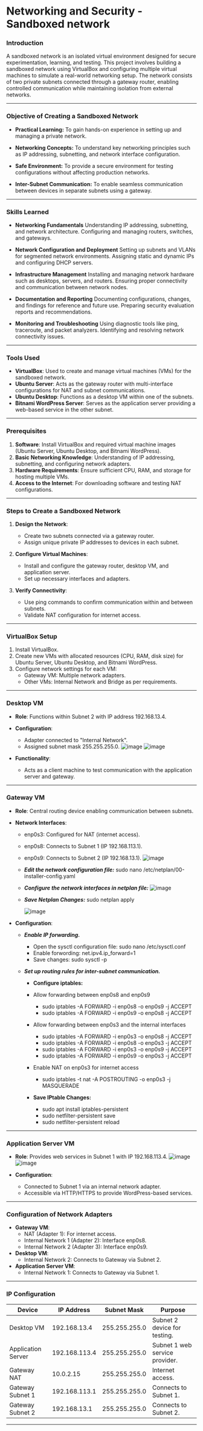 # Networking and Security - Sandboxed network 

### **Introduction**

A sandboxed network is an isolated virtual environment designed for secure experimentation, learning, and testing. This project involves building a sandboxed network using VirtualBox and configuring multiple virtual machines to simulate a real-world networking setup. The network consists of two private subnets connected through a gateway router, enabling controlled communication while maintaining isolation from external networks.

---

### **Objective of Creating a Sandboxed Network** 

- **Practical Learning:** 
To gain hands-on experience in setting up and managing a private network.

- **Networking Concepts:** 
To understand key networking principles such as IP addressing, subnetting, and network interface configuration.

- **Safe Environment:** 
To provide a secure environment for testing configurations without affecting production networks.

- **Inter-Subnet Communication:**
To enable seamless communication between devices in separate subnets using a gateway.

---

### **Skills Learned**

- **Networking Fundamentals** 
Understanding IP addressing, subnetting, and network architecture. 
Configuring and managing routers, switches, and gateways. 

- **Network Configuration and Deployment** 
Setting up subnets and VLANs for segmented network environments. 
Assigning static and dynamic IPs and configuring DHCP servers. 

- **Infrastructure Management**
Installing and managing network hardware such as desktops, servers, and routers. 
Ensuring proper connectivity and communication between network nodes. 

- **Documentation and Reporting**
Documenting configurations, changes, and findings for reference and future use. 
Preparing security evaluation reports and recommendations. 

- **Monitoring and Troubleshooting** 
Using diagnostic tools like ping, traceroute, and packet analyzers. 
Identifying and resolving network connectivity issues. 

---

### **Tools Used**
- **VirtualBox**: Used to create and manage virtual machines (VMs) for the sandboxed network.
- **Ubuntu Server**: Acts as the gateway router with multi-interface configurations for NAT and subnet communications.
- **Ubuntu Desktop**: Functions as a desktop VM within one of the subnets.
- **Bitnami WordPress Server**: Serves as the application server providing a web-based service in the other subnet.

---

### **Prerequisites**
1. **Software**: Install VirtualBox and required virtual machine images (Ubuntu Server, Ubuntu Desktop, and Bitnami WordPress).
2. **Basic Networking Knowledge**: Understanding of IP addressing, subnetting, and configuring network adapters.
3. **Hardware Requirements**: Ensure sufficient CPU, RAM, and storage for hosting multiple VMs.
4. **Access to the Internet**: For downloading software and testing NAT configurations.

---

### **Steps to Create a Sandboxed Network**
1. **Design the Network**:
   - Create two subnets connected via a gateway router.
   - Assign unique private IP addresses to devices in each subnet.

2. **Configure Virtual Machines**:
   - Install and configure the gateway router, desktop VM, and application server.
   - Set up necessary interfaces and adapters.

3. **Verify Connectivity**:
   - Use ping commands to confirm communication within and between subnets.
   - Validate NAT configuration for internet access.

---

### **VirtualBox Setup**
1. Install VirtualBox.
2. Create new VMs with allocated resources (CPU, RAM, disk size) for Ubuntu Server, Ubuntu Desktop, and Bitnami WordPress.
3. Configure network settings for each VM:
   - Gateway VM: Multiple network adapters.
   - Other VMs: Internal Network and Bridge as per requirements.

---

### **Desktop VM**
- **Role**: Functions within Subnet 2 with IP address 192.168.13.4.
- **Configuration**:
  - Adapter connected to "Internal Network".
  - Assigned subnet mask 255.255.255.0.
    ![image](https://github.com/user-attachments/assets/47aa2566-0e5a-4072-ab63-b103a7526e9e)
    ![image](https://github.com/user-attachments/assets/750016c3-abfe-464c-86ec-ab713d8505e0)


- **Functionality**:
  - Acts as a client machine to test communication with the application server and gateway.

---

### **Gateway VM**
- **Role**: Central routing device enabling communication between subnets.
- **Network Interfaces**:
  - enp0s3: Configured for NAT (internet access).
  - enp0s8: Connects to Subnet 1 (IP 192.168.113.1).
  - enp0s9: Connects to Subnet 2 (IP 192.168.13.1).
    ![image](https://github.com/user-attachments/assets/5ddd2be3-932f-499d-a33c-070f89067ac9)
 
  - ***Edit the network configuration file:*** sudo nano /etc/netplan/00-installer-config.yaml
  -  ***Configure the network interfaces in netplan file:***
    ![image](https://github.com/user-attachments/assets/0fab93ac-7570-4ab8-ac69-5c5266451eb3)

  - ***Save Netplan Changes:*** sudo netplan apply
    
    ![image](https://github.com/user-attachments/assets/e5c6377e-fc5d-4551-9b7e-88f483c708a2)

- **Configuration**:
  - ***Enable IP forwarding.***
     - Open the sysctl configuration file: sudo nano /etc/sysctl.conf
     - Enable forwording: net.ipv4.ip_forward=1
     - Save changes: sudo sysctl -p

  - ***Set up routing rules for inter-subnet communication.***
      - ****Configure iptables:****
       - Allow forwarding between enp0s8 and enp0s9
          - sudo iptables -A FORWARD -i enp0s8 -o enp0s9 -j ACCEPT
          - sudo iptables -A FORWARD -i enp0s9 -o enp0s8 -j ACCEPT
       - Allow forwarding between enp0s3 and the internal interfaces
          - sudo iptables -A FORWARD -i enp0s3 -o enp0s8 -j ACCEPT
          - sudo iptables -A FORWARD -i enp0s8 -o enp0s3 -j ACCEPT
          - sudo iptables -A FORWARD -i enp0s3 -o enp0s9 -j ACCEPT
          - sudo iptables -A FORWARD -i enp0s9 -o enp0s3 -j ACCEPT
      - Enable NAT on enp0s3 for internet access
          - sudo iptables -t nat -A POSTROUTING -o enp0s3 -j MASQUERADE

      - ****Save IPtable Changes:****
        - sudo apt install iptables-persistent
        - sudo netfilter-persistent save
        - sudo netfilter-persistent reload 

---

### **Application Server VM**
- **Role**: Provides web services in Subnet 1 with IP 192.168.113.4.
  ![image](https://github.com/user-attachments/assets/4a43d23d-88c7-473a-a874-b504be98361b)
  ![image](https://github.com/user-attachments/assets/c1db4d09-2aee-4d5a-9291-627c9c9c37c2)

- **Configuration**:
  - Connected to Subnet 1 via an internal network adapter.
  - Accessible via HTTP/HTTPS to provide WordPress-based services.

---

### **Configuration of Network Adapters**
- **Gateway VM**:
  - NAT (Adapter 1): For internet access.
  - Internal Network 1 (Adapter 2): Interface enp0s8.
  - Internal Network 2 (Adapter 3): Interface enp0s9.
- **Desktop VM**:
  - Internal Network 2: Connects to Gateway via Subnet 2.
- **Application Server VM**:
  - Internal Network 1: Connects to Gateway via Subnet 1.

---

### **IP Configuration**
| **Device**       | **IP Address**   | **Subnet Mask**     | **Purpose**                         |
|-------------------|------------------|---------------------|-------------------------------------|
| Desktop VM        | 192.168.13.4    | 255.255.255.0       | Subnet 2 device for testing.        |
| Application Server| 192.168.113.4   | 255.255.255.0       | Subnet 1 web service provider.      |
| Gateway NAT       | 10.0.2.15       | 255.255.255.0       | Internet access.                    |
| Gateway Subnet 1  | 192.168.113.1   | 255.255.255.0       | Connects to Subnet 1.               |
| Gateway Subnet 2  | 192.168.13.1    | 255.255.255.0       | Connects to Subnet 2.               |

--- 


 

 
